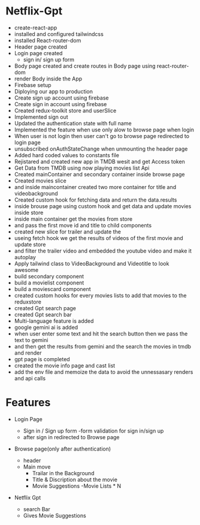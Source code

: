 # Netflix-Gpt

- create-react-app 
- installed and configured tailwindcss
- installed React-router-dom 
- Header page created
- Login page created
    - sign in/ sign up form
- Body page created and create routes in Body page using react-router-dom
- render Body inside the App
- Firebase setup
- Diploying our app to production
- Create sign up account using firebase
- Create sign in account using firebase
- Created redux-toolkit store and userSlice
- Implemented sign out
- Updated the authentication state with full name
- Implemented the feature when use only alow to browse page when login
- When user is not login then user can't go to browse page redirected to login page
- unsubscribed onAuthStateChange when unmounting the header page
- Added hard coded values to constants file
- Rejistared and created new app in TMDB wesit and get Access token
- Get Data from TMDB using now playing movies list Api
- Created mainContainer and secondary container inside browse page
- Created movies slice
- and inside maincontainer created two more container for title and videobackground
- Created custom hook for fetching data and return the data.results
- inside brouse page using custom hook and get data and update movies inside store
- inside main container get the movies from store
- and pass the first move id and title to child components 
- created new slice for trailer and update the 
- useing fetch hook we get the results of videos of the first movie and update store
- and filter the trailer video and embedded the youtube video and make it autoplay 
- Apply tailwind class to VideoBackground and Videotitle to look awesome 
- build secondary component
- build a movielist component
- build a moviescard component
- created custom hooks for every movies lists to add that movies to the reduxstore
- created Gpt search page
- created Gpt search bar
- Multi-language feature is added
- google gemini ai is added
- when user enter some text and hit the search button then we pass the text to gemini
- and then get the results from gemini and the search the movies in tmdb and render
- gpt page is completed
- created the movie info page and cast list
- add the env file and memoize the data to avoid the unnessasary renders and api calls

# Features
- Login Page
    - Sign in / Sign up form
        -form validation for sign in/sign up
    - after sign in redirected to Browse page

- Browse page(only after authentication)
    - header
    - Main move
        - Trailar in the Background
        - Title & Discription about the movie
        - Movie Suggestions
            -Movie Lists * N

- Netflix Gpt
    - search Bar
    - Gives Movie Suggestions
